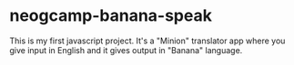 # neogcamp-banana-speak
 This is my first javascript project. It's a "Minion" translator app where you give input in English and it gives output in "Banana" language.
